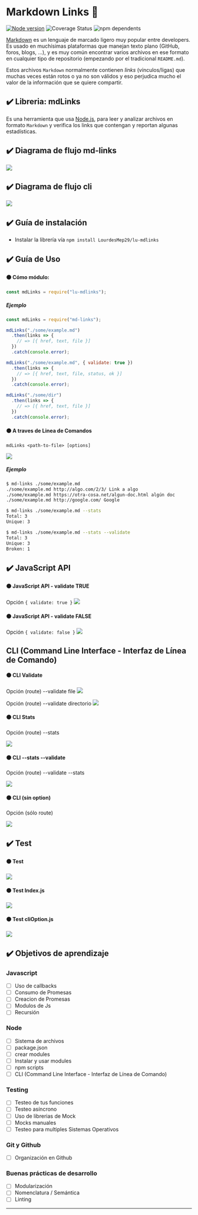 # Markdown Links 📑
[![Node version](https://img.shields.io/badge/node-v13.1.0-green)](https://nodejs.org/es/) ![Coverage Status](https://img.shields.io/badge/coverage-100%25-magenta) ![npm dependents](https://img.shields.io/badge/dependencies-5-pink)


[Markdown](https://es.wikipedia.org/wiki/Markdown) es un lenguaje de marcado
ligero muy popular entre developers. Es usado en muchísimas plataformas que
manejan texto plano (GitHub, foros, blogs, ...), y es muy común
encontrar varios archivos en ese formato en cualquier tipo de repositorio
(empezando por el tradicional `README.md`).

Estos archivos `Markdown` normalmente contienen _links_ (vínculos/ligas) que
muchas veces están rotos o ya no son válidos y eso perjudica mucho el valor de
la información que se quiere compartir.

## ✔️ Libreria: mdLinks
Es una herramienta que usa [Node.js](https://nodejs.org/), para leer y analizar archivos en formato `Markdown`
y verifica los links que contengan y reportan algunas estadísticas.

## ✔️ Diagrama de flujo md-links

![](https://github.com/LourdesMep29/LIM012-fe-md-links/blob/ludevelop/img/diagrama%20md-links.png)

## ✔️ Diagrama de flujo cli

![](https://github.com/LourdesMep29/LIM012-fe-md-links/blob/ludevelop/img/diagrama%20cli.png)

## ✔️ Guía de instalación

- Instalar la librería vía `npm install LourdesMep29/lu-mdlinks`

## ✔️ Guía de Uso

#### ⚫ Cómo módulo:

```js
const mdLinks = require("lu-mdlinks");
```
##### Ejemplo

```js
const mdLinks = require("md-links");

mdLinks("./some/example.md")
  .then(links => {
    // => [{ href, text, file }]
  })
  .catch(console.error);

mdLinks("./some/example.md", { validate: true })
  .then(links => {
    // => [{ href, text, file, status, ok }]
  })
  .catch(console.error);

mdLinks("./some/dir")
  .then(links => {
    // => [{ href, text, file }]
  })
  .catch(console.error);
```

#### ⚫ A traves de Linea de Comandos

`mdLinks <path-to-file> [options]`

![](https://github.com/LourdesMep29/LIM012-fe-md-links/blob/ludevelop/img/option%20console.png)

##### Ejemplo

```sh
$ md-links ./some/example.md
./some/example.md http://algo.com/2/3/ Link a algo
./some/example.md https://otra-cosa.net/algun-doc.html algún doc
./some/example.md http://google.com/ Google
```

```sh
$ md-links ./some/example.md --stats
Total: 3
Unique: 3
```

```sh
$ md-links ./some/example.md --stats --validate
Total: 3
Unique: 3
Broken: 1
```

## ✔️ JavaScript API

#### ⚫ JavaScript API - validate TRUE

Opción `{ validate: true }`
![](https://github.com/LourdesMep29/LIM012-fe-md-links/blob/ludevelop/img/API%20validate%20true.png)

#### ⚫ JavaScript API - validate FALSE

Opción `{ validate: false }`
![](https://github.com/LourdesMep29/LIM012-fe-md-links/blob/ludevelop/img/API%20validate%20false.png)

## CLI (Command Line Interface - Interfaz de Línea de Comando)

#### ⚫ CLI Validate

Opción (route) --validate file
![](https://github.com/LourdesMep29/LIM012-fe-md-links/blob/ludevelop/img/cli%20validate.png)

Opción (route) --validate directorio
![](https://github.com/LourdesMep29/LIM012-fe-md-links/blob/ludevelop/img/cli%20dir%20validate.png)

#### ⚫ CLI Stats

Opción (route) --stats

![](https://github.com/LourdesMep29/LIM012-fe-md-links/blob/ludevelop/img/cli%20stats.png)

#### ⚫ CLI --stats --validate

Opción (route) --validate --stats

![](https://github.com/LourdesMep29/LIM012-fe-md-links/blob/ludevelop/img/cli%20validate%20stats.png)

#### ⚫ CLI (sin option)

Opción (sólo route) 

![](https://github.com/LourdesMep29/LIM012-fe-md-links/blob/ludevelop/img/cli%20sin%20option.png)

## ✔️ Test

#### ⚫ Test 

![](https://github.com/LourdesMep29/LIM012-fe-md-links/blob/ludevelop/img/npm%20test.png)

#### ⚫ Test Index.js

![](https://github.com/LourdesMep29/LIM012-fe-md-links/blob/ludevelop/img/test%20index.png)

#### ⚫ Test cliOption.js

![](https://github.com/LourdesMep29/LIM012-fe-md-links/blob/ludevelop/img/test%20cliOptions.png)


## ✔️ Objetivos de aprendizaje

### Javascript
- [ ] Uso de callbacks
- [ ] Consumo de Promesas
- [ ] Creacion de Promesas
- [ ] Modulos de Js
- [ ] Recursión

### Node
- [ ] Sistema de archivos
- [ ] package.json
- [ ] crear modules
- [ ] Instalar y usar modules
- [ ] npm scripts
- [ ] CLI (Command Line Interface - Interfaz de Línea de Comando)

### Testing
- [ ] Testeo de tus funciones
- [ ] Testeo asíncrono
- [ ] Uso de librerias de Mock
- [ ] Mocks manuales
- [ ] Testeo para multiples Sistemas Operativos

### Git y Github
- [ ] Organización en Github

### Buenas prácticas de desarrollo
- [ ] Modularización
- [ ] Nomenclatura / Semántica
- [ ] Linting

***


